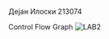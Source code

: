 Дејан Илоски 213074

Control Flow Graph
![LAB2](https://github.com/dejan-i/SI_2023_lab2_213074/assets/130294632/ac858701-d3f9-4042-96b6-ac88fdfb933a)

